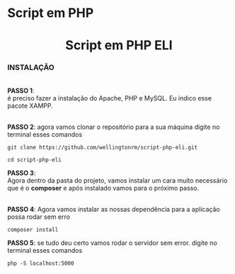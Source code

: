 # Script em PHP 

<h1 align="center"> Script em PHP ELI </h1>

<h3>INSTALAÇÃO</h3>
<br>
<div><strong>PASSO 1</strong>: <br> é preciso fazer a instalação do Apache, PHP e MySQL.  Eu indico esse pacote XAMPP.</div>
<br>

<strong>PASSO 2</strong>: agora vamos clonar o repositório para a sua máquina digite no terminal esses comandos

```shell
git clone https://github.com/wellingtonrm/script-php-eli.git
```
```shell
cd script-php-eli
```
<strong>PASSO 3</strong>: <br> Agora dentro da pasta do projeto, vamos instalar um cara muito necessário que é o <strong>composer</strong> e após instalado vamos para o próximo passo.
<br>


<br>
<strong>PASSO 4</strong>: Agora vamos instalar as nossas dependência para a aplicação possa rodar  sem erro

```shell
composer install
```

<strong>PASSO 5</strong>: se tudo deu certo vamos rodar o servidor sem error. digite no terminal esses comandos

```shell
php -S localhost:5000
```
